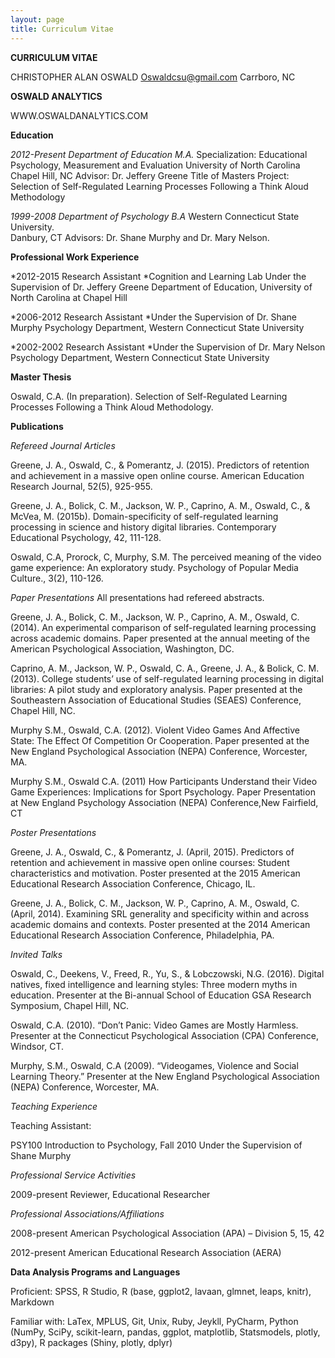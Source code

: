 ```yaml
---
layout: page
title: Curriculum Vitae 
---
```

**CURRICULUM VITAE**

CHRISTOPHER ALAN OSWALD
Oswaldcsu@gmail.com
Carrboro, NC

**OSWALD ANALYTICS**

WWW.OSWALDANALYTICS.COM


**Education**

*2012-Present		Department of	Education					M.A.*
			Specialization:  Educational Psychology, Measurement and Evaluation
			University of North Carolina
			Chapel Hill, NC
			Advisor: Dr. Jeffery Greene
Title of Masters Project: Selection of Self-Regulated Learning Processes
Following a Think Aloud Methodology

*1999-2008		Department of	 Psychology					B.A*
			Western Connecticut State University.  
	Danbury, CT
	Advisors: Dr. Shane Murphy and Dr. Mary Nelson.
	


**Professional Work Experience**

		
*2012-2015		Research Assistant
*Cognition and Learning Lab 
Under the Supervision of Dr. Jeffery Greene
Department of Education, University of North Carolina at Chapel Hill

*2006-2012		Research Assistant
*Under the Supervision of Dr. Shane Murphy
			Psychology Department, Western Connecticut State University

*2002-2002		Research Assistant
*Under the Supervision of Dr. Mary Nelson
			Psychology Department, Western Connecticut State University


**Master Thesis**

Oswald, C.A.  (In preparation).  Selection of Self-Regulated Learning Processes Following a Think Aloud Methodology.


**Publications**

*Refereed Journal Articles*

Greene, J. A., Oswald, C., & Pomerantz, J. (2015). Predictors of retention and achievement in a massive open online course. American Education Research Journal, 52(5), 925-955.

Greene, J. A., Bolick, C. M., Jackson, W. P., Caprino, A. M., Oswald, C., & McVea, M. (2015b). Domain-specificity of self-regulated learning processing in science and history digital libraries. Contemporary Educational Psychology, 42, 111-128.

Oswald, C.A, Prorock, C, Murphy, S.M.  The perceived meaning of the video game experience: An exploratory study.  Psychology of Popular Media Culture., 3(2), 110-126.


*Paper Presentations*
All presentations had refereed abstracts.


Greene, J. A., Bolick, C. M., Jackson, W. P., Caprino, A. M., Oswald, C. (2014). An experimental comparison of self-regulated learning processing across academic domains. Paper presented at the annual meeting of the American Psychological Association, Washington, DC.

Caprino, A. M., Jackson, W. P., Oswald, C. A., Greene, J. A., & Bolick, C. M. (2013). College students’ use of self-regulated learning processing in digital libraries: A pilot study and exploratory analysis.  Paper presented at the Southeastern Association of Educational Studies (SEAES) Conference, Chapel Hill, NC.

Murphy S.M., Oswald, C.A.  (2012).  Violent Video Games And Affective State: The Effect Of Competition Or Cooperation.  Paper presented at the New England Psychological Association (NEPA) Conference, Worcester, MA.

Murphy S.M., Oswald C.A.  (2011)  How Participants Understand their Video Game Experiences: Implications for Sport Psychology.  Paper Presentation at New England Psychology Association (NEPA) Conference,New Fairfield, CT


*Poster Presentations*

Greene, J. A., Oswald, C., & Pomerantz, J. (April, 2015). Predictors of retention and achievement in massive open online courses: Student characteristics and motivation. Poster presented at the 2015 American Educational Research Association Conference, Chicago, IL.

Greene, J. A., Bolick, C. M., Jackson, W. P., Caprino, A. M., Oswald, C. (April, 2014). Examining SRL generality and specificity within and across academic domains and contexts. Poster presented at the 2014 American Educational Research Association Conference, Philadelphia, PA.

*Invited Talks*


Oswald, C., Deekens, V., Freed, R., Yu, S., & Lobczowski, N.G. (2016).  Digital natives, fixed intelligence and learning styles:  Three modern myths in education.  Presenter at the Bi-annual School of Education GSA Research Symposium, Chapel Hill, NC.

Oswald, C.A. (2010).  “Don’t Panic: Video Games are Mostly Harmless.  Presenter at the Connecticut Psychological Association (CPA) Conference, Windsor, CT.

Murphy, S.M., Oswald, C.A (2009).  “Videogames, Violence and Social Learning Theory.”  Presenter at the New England Psychological Association (NEPA) Conference, Worcester, MA.



*Teaching Experience*

Teaching Assistant:

PSY100	Introduction to Psychology, Fall 2010  Under the Supervision of Shane Murphy	



*Professional Service Activities*

2009-present	Reviewer, Educational Researcher



*Professional Associations/Affiliations*


2008-present 	American Psychological Association (APA) – Division 5, 15, 42

2012-present 	American Educational Research Association (AERA)





**Data Analysis Programs and Languages**


Proficient:  SPSS, R Studio, R (base, ggplot2, lavaan, glmnet, leaps, knitr), Markdown

Familiar with:  LaTex, MPLUS, Git, Unix, Ruby, Jeykll, PyCharm, Python (NumPy, SciPy, scikit-learn, pandas, ggplot, matplotlib, Statsmodels, plotly, d3py), R packages (Shiny, plotly, dplyr)

